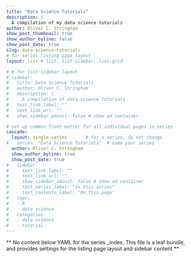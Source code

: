 ```yaml
---
title: "Data Science Tutorials"
description: |
  A compilation of my data science tutorials
author: Oliver C. Stringham
show_post_thumbnail: true
show_author_byline: false
show_post_date: true
slug: data-science-tutorials
# for series listing page layout
layout: list # list, list-sidebar, list-grid

# # for list-sidebar layout
# sidebar: 
#   title: Data Science Tutorials
#   author: Oliver C. Stringham
#   description: |
#     A compilation of data science tutorials
#   text_link_label: ""
#   text_link_url: ""
#   show_sidebar_adunit: false # show ad container

# set up common front matter for all individual pages in series
cascade:
  layout: single-series       # for a series, do not change
#   series: "Data Science Tutorials"  # name your series
  author: Oliver C. Stringham
  show_author_byline: true
  show_post_date: true
#   sidebar:
#     text_link_label: ""
#     text_link_url: ""
#     show_sidebar_adunit: false # show ad container
#     text_series_label: "In this series" 
#     text_contents_label: "On this page" 
#   tags:
#   - R
#   - data science
#   categories:
#   - data science
#   - tutorial
---
```


** No content below YAML for the series _index. This file is a leaf bundle, and provides settings for the listing page layout and sidebar content.**